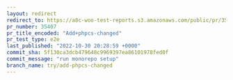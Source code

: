 ```yaml
---
layout: redirect
redirect_to: https://a8c-woo-test-reports.s3.amazonaws.com/public/pr/35407/e2e/index.html
pr_number: 35407
pr_title_encoded: "Add+phpcs-changed"
pr_test_type: e2e
last_published: "2022-10-30 20:28:59 +0000"
commit_sha: 5f130ca3dcb479648c9969397ea86101978fed0f
commit_message: "run monorepo setup"
branch_name: try/add-phpcs-changed
---
```

